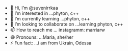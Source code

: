 - 👋 Hi, I’m @suvenirrkaa
- 👀 I’m interested in ...phyton, c++
- 🌱 I’m currently learning ...phyton, c++
- 💞️ I’m looking to collaborate on ...learning phyton, c++
- 📫 How to reach me ... instagramm: marriarw
- 😄 Pronouns: ...Maria, she/her
- ⚡ Fun fact: ...i am from Ukrain, Odessa

<!---
suvenirrkaa/suvenirrkaa is a ✨ special ✨ repository because its `README.md` (this file) appears on your GitHub profile.
You can click the Preview link to take a look at your changes.
--->
